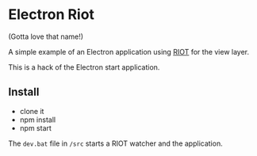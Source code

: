Electron Riot
=============

(Gotta love that name!)

A simple example of an Electron application using
[RIOT](http://riotjs.com) for the view layer.

This is a hack of the Electron start application.

Install
-------

-   clone it
-   npm install
-   npm start

The `dev.bat` file in `/src` starts a RIOT watcher and the application.
